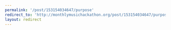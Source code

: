 ```yaml
---
permalink: '/post/153154034647/purpose'
redirect_to: 'http://monthlymusichackathon.org/post/153154034647/purpose'
layout: redirect
---
```


